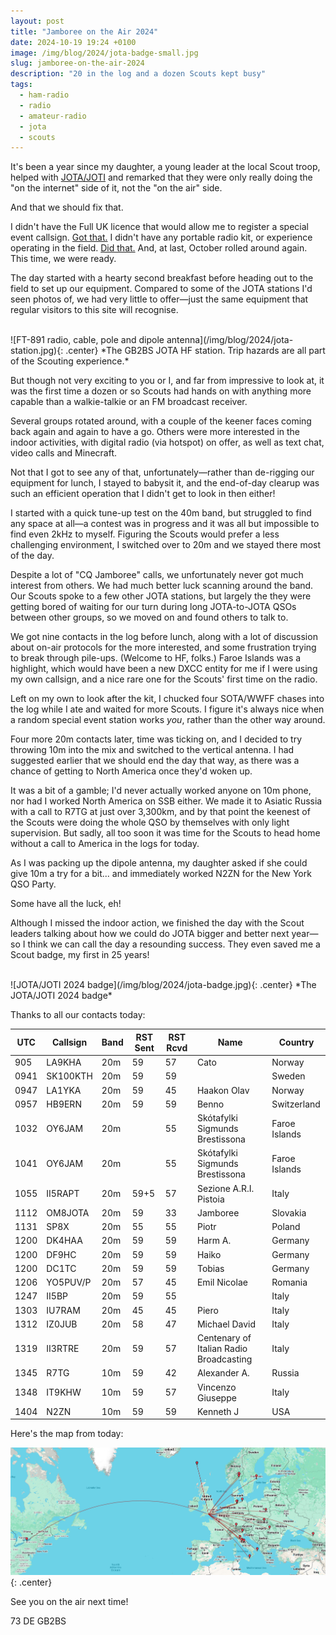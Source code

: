 ```yaml
---
layout: post
title: "Jamboree on the Air 2024"
date: 2024-10-19 19:24 +0100
image: /img/blog/2024/jota-badge-small.jpg
slug: jamboree-on-the-air-2024
description: "20 in the log and a dozen Scouts kept busy"
tags:
  - ham-radio
  - radio
  - amateur-radio
  - jota
  - scouts
---
```


It's been a year since my daughter, a young leader at the local Scout troop, helped with [JOTA/JOTI](https://www.jotajoti.info/) and remarked that they were only really doing the "on the internet" side of it, not the "on the air" side.

And that we should fix that.

I didn't have the Full UK licence that would allow me to register a special event callsign. [Got that.](/blog/new-callsign-day/) I didn't have any portable radio kit, or experience operating in the field. [Did that.](/blog/my-first-easiest-and-last-sota/) And, at last, October rolled around again. This time, we were ready.

The day started with a hearty second breakfast before heading out to the field to set up our equipment. Compared to some of the JOTA stations I'd seen photos of, we had very little to offer&mdash;just the same equipment that regular visitors to this site will recognise.

<br/>
![FT-891 radio, cable, pole and dipole antenna](/img/blog/2024/jota-station.jpg){: .center}
*The GB2BS JOTA HF station. Trip hazards are all part of the Scouting experience.*

But though not very exciting to you or I, and far from impressive to look at, it was the first time a dozen or so Scouts had hands on with anything more capable than a walkie-talkie or an FM broadcast receiver.

Several groups rotated around, with a couple of the keener faces coming back again and again to have a go. Others were more interested in the indoor activities, with digital radio (via hotspot) on offer, as well as text chat, video calls and Minecraft.

Not that I got to see any of that, unfortunately&mdash;rather than de-rigging our equipment for lunch, I stayed to babysit it, and the end-of-day clearup was such an efficient operation that I didn't get to look in then either!

I started with a quick tune-up test on the 40m band, but struggled to find any space at all&mdash;a contest was in progress and it was all but impossible to find even 2kHz to myself. Figuring the Scouts would prefer a less challenging environment, I switched over to 20m and we stayed there most of the day.

Despite a lot of "CQ Jamboree" calls, we unfortunately never got much interest from others. We had much better luck scanning around the band. Our Scouts spoke to a few other JOTA stations, but largely the they were getting bored of waiting for our turn during long JOTA-to-JOTA QSOs between other groups, so we moved on and found others to talk to.

We got nine contacts in the log before lunch, along with a lot of discussion about on-air protocols for the more interested, and some frustration trying to break through pile-ups. (Welcome to HF, folks.) Faroe Islands was a highlight, which would have been a new DXCC entity for me if I were using my own callsign, and a nice rare one for the Scouts' first time on the radio.

Left on my own to look after the kit, I chucked four SOTA/WWFF chases into the log while I ate and waited for more Scouts. I figure it's always nice when a random special event station works *you*, rather than the other way around.

Four more 20m contacts later, time was ticking on, and I decided to try throwing 10m into the mix and switched to the vertical antenna. I had suggested earlier that we should end the day that way, as there was a chance of getting to North America once they'd woken up.

It was a bit of a gamble; I'd never actually worked anyone on 10m phone, nor had I worked North America on SSB either. We made it to Asiatic Russia with a call to R7TG at just over 3,300km, and by that point the keenest of the Scouts were doing the whole QSO by themselves with only light supervision. But sadly, all too soon it was time for the Scouts to head home without a call to America in the logs for today.

As I was packing up the dipole antenna, my daughter asked if she could give 10m a try for a bit... and immediately worked N2ZN for the New York QSO Party.

Some have all the luck, eh!

Although I missed the indoor action, we finished the day with the Scout leaders talking about how we could do JOTA bigger and better next year&mdash;so I think we can call the day a resounding success. They even saved me a Scout badge, my first in 25 years!

<br/>
![JOTA/JOTI 2024 badge](/img/blog/2024/jota-badge.jpg){: .center}
*The JOTA/JOTI 2024 badge*

Thanks to all our contacts today:

<div class="breakout-full-width"><center>
<table>
<thead><tr><th>UTC</th>
<th>Callsign</th>
<th>Band</th>
<th>RST Sent</th>
<th>RST Rcvd</th>
<th>Name</th>
<th>Country</th>
</tr></thead>
<tbody><tr>
<td>905</td>
<td>LA9KHA</td>
<td>20m</td>
<td>59</td>
<td>57</td>
<td>Cato</td>
<td>Norway</td>
</tr>
<tr>
<td>0941</td>
<td>SK100KTH</td>
<td>20m</td>
<td>59</td>
<td>59</td>
<td> </td>
<td>Sweden</td>
</tr>
<tr>
<td>0947</td>
<td>LA1YKA</td>
<td>20m</td>
<td>59</td>
<td>45</td>
<td>Haakon Olav</td>
<td>Norway</td>
</tr>
<tr>
<td>0957</td>
<td>HB9ERN</td>
<td>20m</td>
<td>59</td>
<td>59</td>
<td>Benno</td>
<td>Switzerland</td>
</tr>
<tr>
<td>1032</td>
<td>OY6JAM</td>
<td>20m</td>
<td> </td>
<td>55</td>
<td>Skótafylki Sigmunds Brestissona</td>
<td>Faroe Islands</td>
</tr>
<tr>
<td>1041</td>
<td>OY6JAM</td>
<td>20m</td>
<td> </td>
<td>55</td>
<td>Skótafylki Sigmunds Brestissona</td>
<td>Faroe Islands</td>
</tr>
<tr>
<td>1055</td>
<td>II5RAPT</td>
<td>20m</td>
<td>59+5</td>
<td>57</td>
<td>Sezione A.R.I. Pistoia</td>
<td>Italy</td>
</tr>
<tr>
<td>1112</td>
<td>OM8JOTA</td>
<td>20m</td>
<td>59</td>
<td>33</td>
<td>Jamboree</td>
<td>Slovakia</td>
</tr>
<tr>
<td>1131</td>
<td>SP8X</td>
<td>20m</td>
<td>55</td>
<td>55</td>
<td>Piotr</td>
<td>Poland</td>
</tr>
<tr>
<td>1200</td>
<td>DK4HAA</td>
<td>20m</td>
<td>59</td>
<td>59</td>
<td>Harm A.</td>
<td>Germany</td>
</tr>
<tr>
<td>1200</td>
<td>DF9HC</td>
<td>20m</td>
<td>59</td>
<td>59</td>
<td>Haiko</td>
<td>Germany</td>
</tr>
<tr>
<td>1200</td>
<td>DC1TC</td>
<td>20m</td>
<td>59</td>
<td>59</td>
<td>Tobias</td>
<td>Germany</td>
</tr>
<tr>
<td>1206</td>
<td>YO5PUV/P</td>
<td>20m</td>
<td>57</td>
<td>45</td>
<td>Emil Nicolae</td>
<td>Romania</td>
</tr>
<tr>
<td>1247</td>
<td>II5BP</td>
<td>20m</td>
<td>59</td>
<td>55</td>
<td> </td>
<td>Italy</td>
</tr>
<tr>
<td>1303</td>
<td>IU7RAM</td>
<td>20m</td>
<td>45</td>
<td>45</td>
<td>Piero</td>
<td>Italy</td>
</tr>
<tr>
<td>1312</td>
<td>IZ0JUB</td>
<td>20m</td>
<td>58</td>
<td>47</td>
<td>Michael David</td>
<td>Italy</td>
</tr>
<tr>
<td>1319</td>
<td>II3RTRE</td>
<td>20m</td>
<td>59</td>
<td>57</td>
<td>Centenary of Italian Radio Broadcasting</td>
<td>Italy</td>
</tr>
<tr>
<td>1345</td>
<td>R7TG</td>
<td>10m</td>
<td>59</td>
<td>42</td>
<td>Alexander A.</td>
<td>Russia</td>
</tr>
<tr>
<td>1348</td>
<td>IT9KHW</td>
<td>10m</td>
<td>59</td>
<td>57</td>
<td>Vincenzo Giuseppe</td>
<td>Italy</td>
</tr>
<tr>
<td>1404</td>
<td>N2ZN</td>
<td>10m</td>
<td>59</td>
<td>59</td>
<td>Kenneth J</td>
<td>USA</td>
</tr>
</tbody></table>
</center></div>

Here's the map from today:

![Map of contacts](/img/blog/2024/jota-map.png){: .center}

See you on the air next time!

73 DE GB2BS
